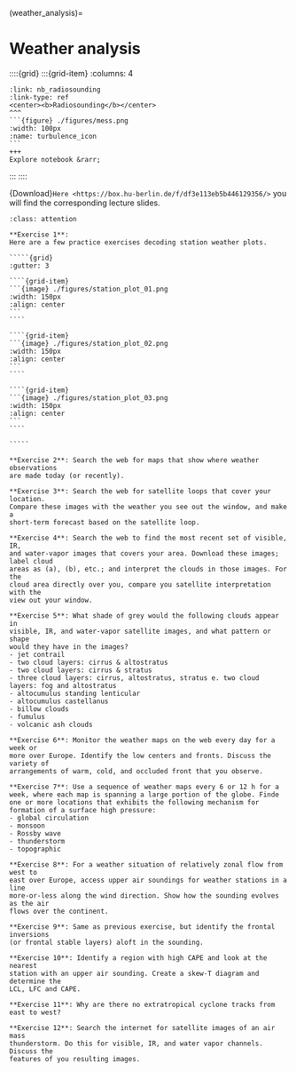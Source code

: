 (weather_analysis)=
# Weather analysis 

::::{grid}
:::{grid-item}
:columns: 4
````{card} 
:link: nb_radiosounding
:link-type: ref
<center><b>Radiosounding</b></center>
^^^
```{figure} ./figures/mess.png
:width: 100px
:name: turbulence_icon
```
+++
Explore notebook &rarr;
````
:::
::::

{Download}`Here <https://box.hu-berlin.de/f/df3e113eb5b446129356/>` you will find the
corresponding lecture slides.


``````{admonition} Exercises 
:class: attention 

**Exercise 1**: 
Here are a few practice exercises decoding station weather plots.

`````{grid}
:gutter: 3

````{grid-item}
```{image} ./figures/station_plot_01.png
:width: 150px
:align: center
```
````

````{grid-item}
```{image} ./figures/station_plot_02.png
:width: 150px
:align: center
```
````

````{grid-item}
```{image} ./figures/station_plot_03.png
:width: 150px
:align: center
```
````

`````

**Exercise 2**: Search the web for maps that show where weather observations
are made today (or recently).
 
**Exercise 3**: Search the web for satellite loops that cover your location.
Compare these images with the weather you see out the window, and make a
short-term forecast based on the satellite loop.

**Exercise 4**: Search the web to find the most recent set of visible, IR,
and water-vapor images that covers your area. Download these images; label cloud
areas as (a), (b), etc.; and interpret the clouds in those images. For the
cloud area directly over you, compare you satellite interpretation with the
view out your window.

**Exercise 5**: What shade of grey would the following clouds appear in
visible, IR, and water-vapor satellite images, and what pattern or shape
would they have in the images?
- jet contrail
- two cloud layers: cirrus & altostratus
- two cloud layers: cirrus & stratus
- three cloud layers: cirrus, altostratus, stratus e. two cloud layers: fog and altostratus
- altocumulus standing lenticular
- altocumulus castellanus
- billow clouds
- fumulus
- volcanic ash clouds

**Exercise 6**: Monitor the weather maps on the web every day for a week or
more over Europe. Identify the low centers and fronts. Discuss the variety of
arrangements of warm, cold, and occluded front that you observe.

**Exercise 7**: Use a sequence of weather maps every 6 or 12 h for a week, where each map is spanning a large portion of the globe. Finde one or more locations that exhibits the following mechanism for formation of a surface high pressure:
- global circulation
- monsoon
- Rossby wave
- thunderstorm
- topographic

**Exercise 8**: For a weather situation of relatively zonal flow from west to
east over Europe, access upper air soundings for weather stations in a line
more-or-less along the wind direction. Show how the sounding evolves as the air
flows over the continent.

**Exercise 9**: Same as previous exercise, but identify the frontal inversions
(or frontal stable layers) aloft in the sounding.

**Exercise 10**: Identify a region with high CAPE and look at the nearest
station with an upper air sounding. Create a skew-T diagram and determine the
LCL, LFC and CAPE.

**Exercise 11**: Why are there no extratropical cyclone tracks from east to west?

**Exercise 12**: Search the internet for satellite images of an air mass
thunderstorm. Do this for visible, IR, and water vapor channels. Discuss the
features of you resulting images.

``````
